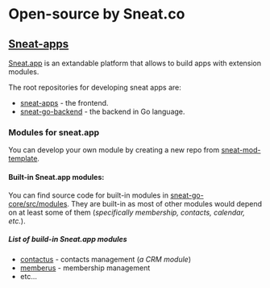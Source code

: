 # Open-source by Sneat.co

## [Sneat-apps](https://github.com/sneat-co/sneat-apps)

[Sneat.app](https://sneat.app) is an extandable platform that allows to build apps with extension modules.

The root repositories for developing sneat apps are:

- [sneat-apps](https://github.com/sneat-co/sneat-apps) - the frontend.
- [sneat-go-backend](https://github.com/sneat-co/sneat-go-backend) - the backend in Go language.

### Modules for sneat.app

You can develop your own module by creating a new repo from [sneat-mod-template](https://github.com/sneat-co/sneat-mod-template).

#### Built-in Sneat.app modules:
You can find source code for built-in modules in [sneat-go-core/src/modules](https://github.com/sneat-co/sneat-go-core/tree/main/modules).
They are built-in as most of other modules would depend on at least some of them (_specifically membership, contacts, calendar, etc._).

##### List of build-in Sneat.app modules

- [contactus](https://github.com/sneat-co/sneat-go-core/tree/main/modules/contactus) - contacts management (_a CRM module_)
- [memberus](https://github.com/sneat-co/sneat-go-core/tree/main/modules/memberus) - membership management
- etc...

